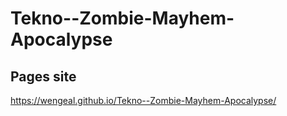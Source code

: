 # Tekno--Zombie-Mayhem-Apocalypse

## Pages site

https://wengeal.github.io/Tekno--Zombie-Mayhem-Apocalypse/
